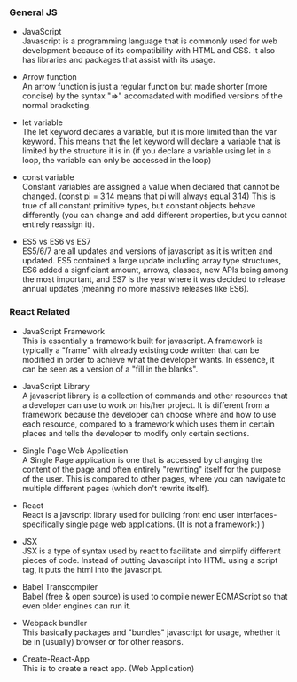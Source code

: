 ### General JS
* JavaScript   
Javascript is a programming language that is commonly used for web development because of its compatibility with HTML and CSS. It also has libraries and packages that assist with its usage.   

* Arrow function  
An arrow function is just a regular function but made shorter (more concise) by the syntax "=>" accomadated with modified versions of the normal bracketing. 

* let variable   
The let keyword declares a variable, but it is more limited than the var keyword. This means that the let keyword will declare a variable that is limited by the structure it is in (if you declare a variable using let in a loop, the variable can only be accessed in the loop)

* const variable  
Constant variables are assigned a value when declared that cannot be changed. (const pi = 3.14 means that pi will always equal 3.14) This is true of all constant primitive types, but constant objects behave differently (you can change and add different properties, but you cannot entirely reassign it).

* ES5 vs ES6 vs ES7  
ES5/6/7 are all updates and versions of javascript as it is written and updated. ES5 contained a large update including array type structures, ES6 added a signficiant amount, arrows, classes, new APIs being among the most important, and ES7 is the year where it was decided to release annual updates (meaning no more massive releases like ES6). 


### React Related
* JavaScript Framework  
This is essentially a framework built for javascript. A framework is typically a "frame" with already existing code written that can be modified in order to achieve what the developer wants. In essence, it can be seen as a version of a "fill in the blanks". 

* JavaScript Library   
A javascript library is a collection of commands and other resources that a developer can use to work on his/her project. It is different from a framework because the developer can choose where and how to use each resource, compared to a framework which uses them in certain places and tells the developer to modify only certain sections. 

* Single Page Web Application   
A Single Page application is one that is accessed by changing the content of the page and often entirely "rewriting" itself for the purpose of the user. This is compared to other pages, where you can navigate to multiple different pages (which don't rewrite itself). 

* React   
React is a javscript library used for building front end user interfaces- specifically single page web applications. (It is not a framework:) )

* JSX  
JSX is a type of syntax used by react to facilitate and simplify different pieces of code. Instead of putting Javascript into HTML using a script tag, it puts the html into the javascript. 

* Babel Transcompiler   
Babel (free & open source) is used to compile newer ECMAScript so that even older engines can run it. 

* Webpack bundler   
This basically packages and "bundles" javascript for usage, whether it be in (usually) browser or for other reasons. 

* Create-React-App  
This is to create a react app. (Web Application)